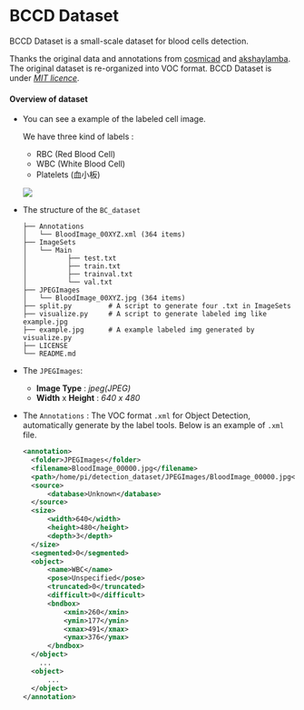# BCCD Dataset

BCCD Dataset is a small-scale dataset for blood cells detection.

Thanks the original data and annotations from [cosmicad](https://github.com/cosmicad/dataset) and [akshaylamba](https://github.com/akshaylamba/all_CELL_data). The original dataset is re-organized into VOC format. BCCD Dataset is under *[MIT licence](./LICENSE)*.

#### Overview of dataset

* You can see a example of the labeled cell image.

  We have three kind of labels :

  * RBC (Red Blood Cell)
  * WBC (White Blood Cell)
  * Platelets (血小板)

  ![](/home/csg/hdd1/DATA/BC_dataset/example.jpg)


* The structure of the `BC_dataset`

  ```
  ├── Annotations
  │   └── BloodImage_00XYZ.xml (364 items)
  ├── ImageSets
  │   └── Main
  │          ├── test.txt
  │          ├── train.txt
  │          ├── trainval.txt
  │          └── val.txt
  ├── JPEGImages
  │   └── BloodImage_00XYZ.jpg (364 items)
  ├── split.py         # A script to generate four .txt in ImageSets
  ├── visualize.py     # A script to generate labeled img like example.jpg
  ├── example.jpg      # A example labeled img generated by visualize.py
  ├── LICENSE
  └── README.md
  ```

* The  `JPEGImages`:

  * **Image Type** : *jpeg(JPEG)*
  * **Width** x **Height** : *640 x 480*

* The `Annotations` : The VOC format `.xml` for Object Detection, automatically generate by the label tools. Below is an example of `.xml` file.

  ```xml
  <annotation>
  	<folder>JPEGImages</folder>
  	<filename>BloodImage_00000.jpg</filename>
  	<path>/home/pi/detection_dataset/JPEGImages/BloodImage_00000.jpg</path>
  	<source>
  		<database>Unknown</database>
  	</source>
  	<size>
  		<width>640</width>
  		<height>480</height>
  		<depth>3</depth>
  	</size>
  	<segmented>0</segmented>
  	<object>
  		<name>WBC</name>
  		<pose>Unspecified</pose>
  		<truncated>0</truncated>
  		<difficult>0</difficult>
  		<bndbox>
  			<xmin>260</xmin>
  			<ymin>177</ymin>
  			<xmax>491</xmax>
  			<ymax>376</ymax>
  		</bndbox>
  	</object>
      ...
  	<object>
  		...
  	</object>
  </annotation>
  ```

